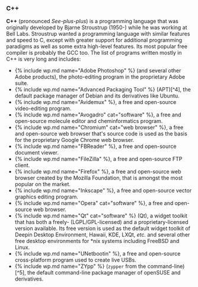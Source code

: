 ### C++
**C++** (pronounced *See-plus-plus*) is a programming language that was originally developed by Bjarne Stroustrup (1950-) while he was working at Bell Labs. Stroustrup wanted a programming language with similar features and speed to C, except with greater support for additional programming paradigms as well as some extra high-level features. Its most popular free compiler is probably the GCC too. The list of programs written mostly in C++ is very long and includes:
* {% include wp.md name="Adobe Photoshop" %} (and several other Adobe products), the photo-editing program in the proprietary Adobe suite.
* {% include wp.md name="Advanced Packaging Tool" %} (APT)[^4], the default package manager of Debian and its derivatives like Ubuntu.
* {% include wp.md name="Avidemux" %}, a free and open-source video-editing program.
* {% include wp.md name="Avogadro" cat="software" %}, a free and open-source molecule editor and cheminformatics program.
* {% include wp.md name="Chromium" cat="web browser" %}, a free and open-source web browser that's source code is used as the basis for the proprietary Google Chrome web browser.
* {% include wp.md name="FBReader" %}, a free and open-source document viewer.
* {% include wp.md name="FileZilla" %}, a free and open-source FTP client.
* {% include wp.md name="Firefox" %}, a free and open-source web browser created by the Mozilla Foundation, that is amongst the most popular on the market.
* {% include wp.md name="Inkscape" %}, a free and open-source vector graphics editing program.
* {% include wp.md name="Opera" cat="software" %}, a free and open-source web browser.
* {% include wp.md name="Qt" cat="software" %} (Qt), a widget toolkit that has both a freely- (LGPL/GPL-licensed) and a proprietary-licensed version available. Its free version is used as the default widget toolkit of Deepin Desktop Environment, Hawaii, KDE, LXQt, *etc.* and several other free desktop environments for &#42;nix systems including FreeBSD and Linux.
* {% include wp.md name="UNetbootin" %}, a free and open-source cross-platform program used to create live USBs.
* {% include wp.md name="ZYpp" %} (`zypper` from the command-line)[^5], the default command-line package manager of openSUSE and derivatives.
